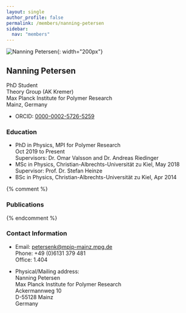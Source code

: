```yaml
---
layout: single
author_profile: false
permalink: /members/nanning-petersen
sidebar:
  nav: "members"
---
```


![Nanning Petersen]({{site.url}}/assets/images/NanningPetersen.jpg){: width="200px"}

## Nanning Petersen
PhD Student  
Theory Group (AK Kremer)  
Max Planck Institute for Polymer Research  
Mainz, Germany

* ORCID: [0000-0002-5726-5259](http://orcid.org/0000-0002-5726-5259)  

### Education
* PhD in Physics, MPI for Polymer Research  
  Oct 2019 to Present  
  Supervisors: Dr. Omar Valsson and Dr. Andreas Riedinger  
* MSc in Physics, Christian-Albrechts-Universität zu Kiel, May 2018  
  Supervisor: Prof. Dr. Stefan Heinze  
* BSc in Physics, Christian-Albrechts-Universität zu Kiel, Apr 2014  

{% comment %}
### Publications
{% endcomment %}

### Contact Information
* Email: [petersenk@mpip-mainz.mpg.de](mailto:petersenk@mpip-mainz.mpg.de)  
  Phone: +49 (0)6131 379 481  
  Office: 1.404

* Physical/Mailing address:  
  Nanning Petersen  
  Max Planck Institute for Polymer Research  
  Ackermannweg 10  
  D-55128 Mainz  
  Germany
